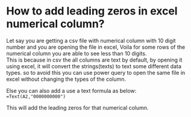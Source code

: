 # How to add leading zeros in excel numerical column?

Let say you are getting a csv file with numerical column with 10 digit number and you are opening the file in excel, Voila for some rows of the numerical column you are able to see less than 10 digits. <br>
This is because in csv the all columns are text by default, by opening it using excel, it will convert the strings(texts) to text some different data types. so to avoid this you can use power query to open the same file in excel without changing the types of the column.

Else you can also add a use a text formula as below: <br>
```=Text(A2,"0000000000")```

This will add the leading zeros for that numerical column.
